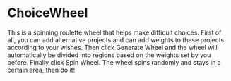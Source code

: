 # ChoiceWheel
This is a spinning roulette wheel that helps make difficult choices.
First of all, you can add alternative projects and can add weights to these projects according to your wishes. 
Then click Generate Wheel and the wheel will automatically be divided into regions based on the weights set by you before. 
Finally click Spin Wheel. The wheel spins randomly and stays in a certain area, then do it!
